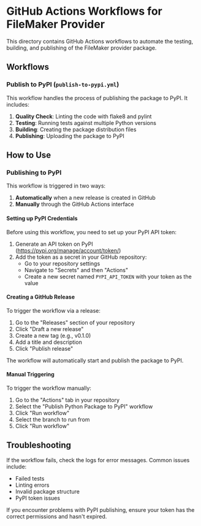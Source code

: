 # GitHub Actions Workflows for FileMaker Provider

This directory contains GitHub Actions workflows to automate the testing, building, and publishing of the FileMaker provider package.

## Workflows

### Publish to PyPI (`publish-to-pypi.yml`)

This workflow handles the process of publishing the package to PyPI. It includes:

1. **Quality Check**: Linting the code with flake8 and pylint
2. **Testing**: Running tests against multiple Python versions
3. **Building**: Creating the package distribution files
4. **Publishing**: Uploading the package to PyPI

## How to Use

### Publishing to PyPI

This workflow is triggered in two ways:

1. **Automatically** when a new release is created in GitHub
2. **Manually** through the GitHub Actions interface

#### Setting up PyPI Credentials

Before using this workflow, you need to set up your PyPI API token:

1. Generate an API token on PyPI (https://pypi.org/manage/account/token/)
2. Add the token as a secret in your GitHub repository:
   - Go to your repository settings
   - Navigate to "Secrets" and then "Actions"
   - Create a new secret named `PYPI_API_TOKEN` with your token as the value

#### Creating a GitHub Release

To trigger the workflow via a release:

1. Go to the "Releases" section of your repository
2. Click "Draft a new release"
3. Create a new tag (e.g., v0.1.0)
4. Add a title and description
5. Click "Publish release"

The workflow will automatically start and publish the package to PyPI.

#### Manual Triggering

To trigger the workflow manually:

1. Go to the "Actions" tab in your repository
2. Select the "Publish Python Package to PyPI" workflow
3. Click "Run workflow"
4. Select the branch to run from
5. Click "Run workflow"

## Troubleshooting

If the workflow fails, check the logs for error messages. Common issues include:

- Failed tests
- Linting errors
- Invalid package structure
- PyPI token issues

If you encounter problems with PyPI publishing, ensure your token has the correct permissions and hasn't expired. 